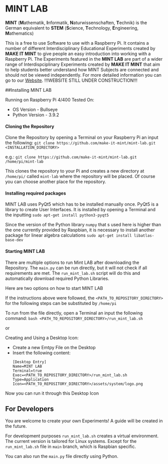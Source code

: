 # MINT LAB
**MINT** (**M**athematik, **I**nformatik, **N**aturwissenschaften, **T**echnik)
is the German equivalent to 
**STEM** (**S**cience, **T**echnology, **E**ngineering, **M**athematics)

This is a free to use Software to use with a Raspberry Pi. It contains a number of different Interdisciplinary Educational Experiments created by **MAKE IT MINT** to give people an easy introduction into working with a Raspberry Pi.
The Experiments featured in the **MINT LAB** are part of a wider range of Interdispciplinary Experiments created by **MAKE IT MINT** that aim to help students better understand how MINT Subjects are connected and should not be viewed independently.
For more detailed information you can go to our [Website](https://www.make-it-mint.de). !!!WEBSITE STILL UNDER CONSTRUCTION!!!

##Installing MINT LAB

Running on Raspberry Pi 4/400
Tested On:
- OS Version - Bullseye
- Python Version - 3.9.2

#### Cloning the Repository
Clone the Repository by opening a Terminal on your Raspberry Pi an input the following:
`git clone https://github.com/make-it-mint/mint-lab.git <INSTALLATION_DIRECTORY>`

e.g.: `git clone https://github.com/make-it-mint/mint-lab.git /home/pi/mint-lab`

This clones the repository to your Pi and creates a new directory at `/home/pi/` called `mint-lab` where the repository will be placed. Of course you can choose another place for the repository.

#### Installing required packages
MINT LAB uses PyQt5 which has to be installed manually once.
PyQt5 is a library to create User Interfaces.
It is installed by opening a Terminal and the inputting
`sudo apt-get install python3-pyqt5`

Since the version of the Python library `numpy` that s used here is higher than the one currently provided by Raspbian, it is necessary to install another package for linear algebra calculations
`sudo apt-get install libatlas-base-dev` 

#### Starting MINT LAB
There are multiple options to run Mint LAB after downloading the Repository.
The `main.py` can be run directly, but it will not check if all requirements are met. The `run_mint_lab.sh` script will do this and automatically download required Python Libraries.

Here are two options on how to start MINT LAB

If the instructions above were followed, the `<PATH_TO_REPOSITORY_DIRECTORY>` for the following steps can be substituted by `/home/pi`

To run from the file directly, open a Terminal an input the following command:
`bash <PATH_TO_REPOSITORY_DIRECTORY>/run_mint_lab.sh`

or

Creating and Using a Desktop Icon:
- Create a new Emtpy File on the Desktop
- Insert the following content:
    ```
    [Desktop Entry]
    Name=MINT LAB
    Terminal=true
    Exec=<PATH_TO_REPOSITORY_DIRECTORY>/run_mint_lab.sh
    Type=Application
    Icon=<PATH_TO_REPOSITORY_DIRECTORY>/assets/system/logo.png
    ```

Now you can run it through this Desktop Icon


## For Developers

You are welcome to create your own Experiments! A guide will be created in the future.

For development purposes `run_mint_lab.sh` creates a virtual environment. The current version is tailored for Linux systems.
Except for the `run_mint_lab.sh` file in `main` branch, which is Raspbian specific.

You can also run the `main.py` file directly using Python.
